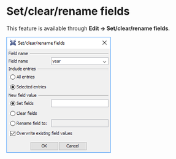# Set/clear/rename fields

This feature is available through **Edit → Set/clear/rename fields**.

![Screenshot of the Related Articles Tab](../.gitbook/assets/setclearrenamefields.png)


